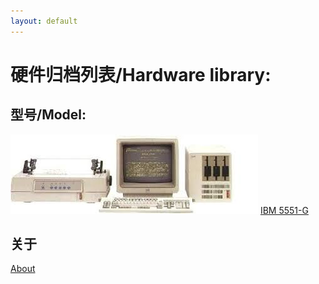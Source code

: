 ```yaml
---
layout: default
---
```


# 硬件归档列表/Hardware library:

## 型号/Model:
![Branching](./ibm-5551-g/5550.jpg)
[IBM 5551-G](./ibm-5551-g/index.md)<br />

## 关于
[About](./about.html)